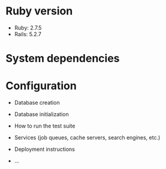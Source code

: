 # Ruby version

* Ruby: 2.7.5
* Rails: 5.2.7

# System dependencies

# Configuration

* Database creation

* Database initialization

* How to run the test suite

* Services (job queues, cache servers, search engines, etc.)

* Deployment instructions

* ...
